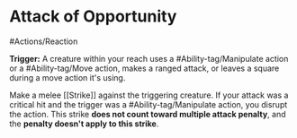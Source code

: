# Attack of Opportunity
#Actions/Reaction 

**Trigger:** A creature within your reach uses a #Ability-tag/Manipulate action or a #Ability-tag/Move action, makes a ranged attack, or leaves a square during a move action it's using.

Make a melee [[Strike]] against the triggering creature. If your attack was a critical hit and the trigger was a #Ability-tag/Manipulate action, you disrupt the action. This strike **does not count toward multiple attack penalty**, and the **penalty doesn't apply to this strike**.
